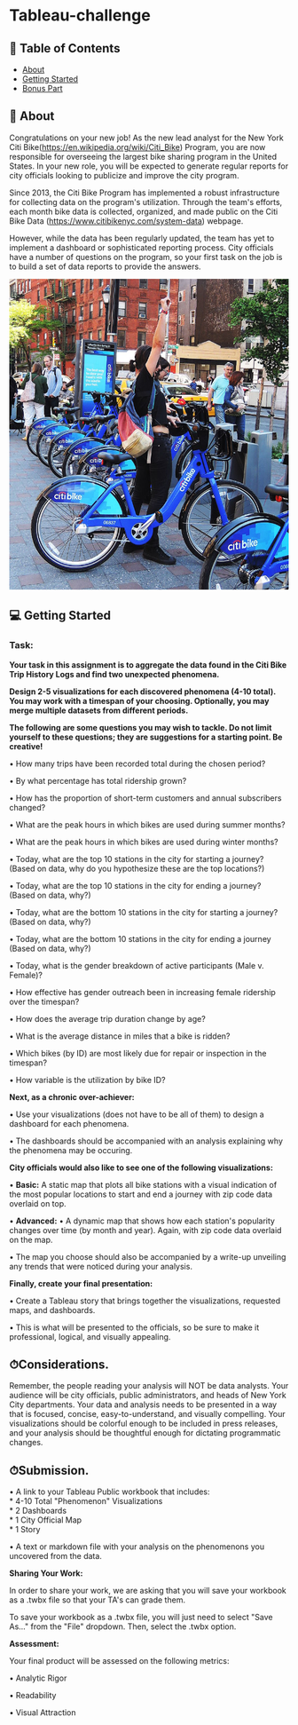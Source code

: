 # Tableau-challenge

## 📝 Table of Contents

- [About](#about)
- [Getting Started](#getting_started)
- [Bonus Part](#bonus_part)

## 🧐 About <a name = "about"></a>
Congratulations on your new job! As the new lead analyst for the New York Citi Bike(https://en.wikipedia.org/wiki/Citi_Bike) Program, you are now responsible for overseeing the largest bike sharing program in the United States. In your new role, you will be expected to generate regular reports for city officials looking to publicize and improve the city program.

Since 2013, the Citi Bike Program has implemented a robust infrastructure for collecting data on the program's utilization. Through the team's efforts, each month bike data is collected, organized, and made public on the Citi Bike Data (https://www.citibikenyc.com/system-data) webpage.

However, while the data has been regularly updated, the team has yet to implement a dashboard or sophisticated reporting process. City officials have a number of questions on the program, so your first task on the job is to build a set of data reports to provide the answers.

![Bar Chart](https://github.com/parastoorazavi/Tableau-challenge/blob/main/citi-bike-station-bikes.jpg)


## 💻 Getting Started <a name = "getting_started"></a>

### Task: <br>

**Your task in this assignment is to aggregate the data found in the Citi Bike Trip History Logs and find two unexpected phenomena.**

**Design 2-5 visualizations for each discovered phenomena (4-10 total). You may work with a timespan of your choosing. Optionally, you may merge multiple datasets from different periods.**

**The following are some questions you may wish to tackle. Do not limit yourself to these questions; they are suggestions for a starting point. Be creative!**

•	How many trips have been recorded total during the chosen period?

•	By what percentage has total ridership grown?

•	How has the proportion of short-term customers and annual subscribers changed?

•	What are the peak hours in which bikes are used during summer months?

•	What are the peak hours in which bikes are used during winter months?

•	Today, what are the top 10 stations in the city for starting a journey? (Based on data, why do you hypothesize these are the top locations?)

•	Today, what are the top 10 stations in the city for ending a journey? (Based on data, why?)

•	Today, what are the bottom 10 stations in the city for starting a journey? (Based on data, why?)

•	Today, what are the bottom 10 stations in the city for ending a journey (Based on data, why?)

•	Today, what is the gender breakdown of active participants (Male v. Female)?

•	How effective has gender outreach been in increasing female ridership over the timespan?

•	How does the average trip duration change by age?

•	What is the average distance in miles that a bike is ridden?

•	Which bikes (by ID) are most likely due for repair or inspection in the timespan?

•	How variable is the utilization by bike ID?

**Next, as a chronic over-achiever:**

•	Use your visualizations (does not have to be all of them) to design a dashboard for each phenomena.

•	The dashboards should be accompanied with an analysis explaining why the phenomena may be occuring.


**City officials would also like to see one of the following visualizations:**

• **Basic:** 
A static map that plots all bike stations with a visual indication of the most popular locations to start and end a journey with zip code data overlaid on top.

• **Advanced:** 
•	A dynamic map that shows how each station's popularity changes over time (by month and year). Again, with zip code data overlaid on the map.

•	The map you choose should also be accompanied by a write-up unveiling any trends that were noticed during your analysis.

**Finally, create your final presentation:**

•	Create a Tableau story that brings together the visualizations, requested maps, and dashboards.

•	This is what will be presented to the officials, so be sure to make it professional, logical, and visually appealing.


## ⏱Considerations. <a name = "bonus_part"></a>

Remember, the people reading your analysis will NOT be data analysts. Your audience will be city officials, public administrators, and heads of New York City departments. Your data and analysis needs to be presented in a way that is focused, concise, easy-to-understand, and visually compelling. Your visualizations should be colorful enough to be included in press releases, and your analysis should be thoughtful enough for dictating programmatic changes.


## ⏱Submission. <a name = "bonus_part"></a>

•	A link to your Tableau Public workbook that includes: <br>
    * 4-10 Total "Phenomenon" Visualizations <br>
    * 2 Dashboards <br>
    * 1 City Official Map <br>
    * 1 Story <br>

•	A text or markdown file with your analysis on the phenomenons you uncovered from the data.



**Sharing Your Work:** <br>

In order to share your work, we are asking that you will save your workbook as a .twbx file so that your TA's can grade them.

To save your workbook as a .twbx file, you will just need to select "Save As..." from the "File" dropdown. Then, select the .twbx option.

**Assessment:** <br>

Your final product will be assessed on the following metrics:

•	Analytic Rigor

•	Readability

•	Visual Attraction

